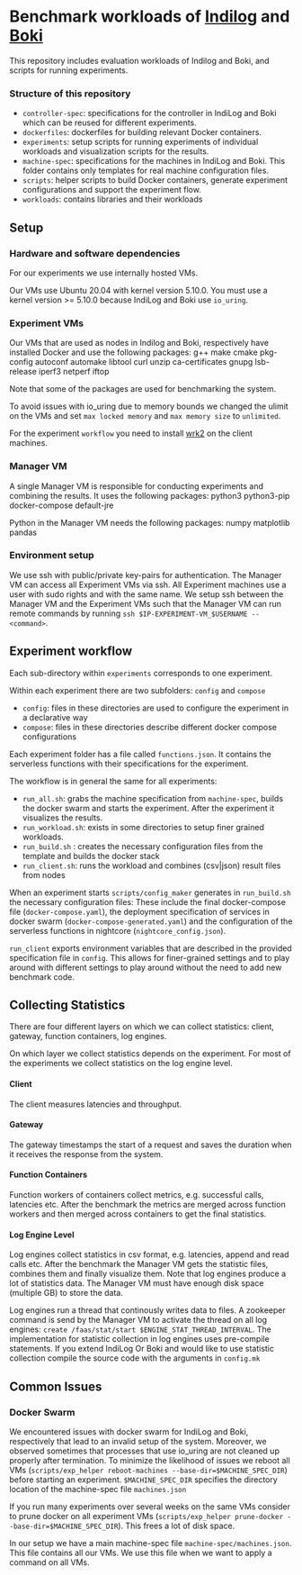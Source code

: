 Benchmark workloads of [Indilog](https://github.com/MaxWies/IndiLog) and [Boki](https://github.com/ut-osa/boki)
==================================

This repository includes evaluation workloads of Indilog and Boki,
and scripts for running experiments.

### Structure of this repository ###

* `controller-spec`: specifications for the controller in IndiLog and Boki which can be reused for different experiments.
* `dockerfiles`: dockerfiles for building relevant Docker containers.
* `experiments`: setup scripts for running experiments of individual workloads and visualization scripts for the results.
* `machine-spec`: specifications for the machines in IndiLog and Boki. This folder contains only templates for real machine configuration files.
* `scripts`: helper scripts to build Docker containers, generate experiment configurations and support the experiment flow.
* `workloads`: contains libraries and their workloads

## Setup ##

### Hardware and software dependencies ###

For our experiments we use internally hosted VMs.

Our VMs use Ubuntu 20.04 with kernel version 5.10.0. You must use a kernel version >= 5.10.0 because IndiLog and Boki use `io_uring`.

### Experiment VMs ###

Our VMs that are used as nodes in Indilog and Boki, respectively have installed Docker and use the following packages: g++ make cmake pkg-config autoconf automake libtool curl unzip ca-certificates gnupg lsb-release iperf3 netperf iftop

Note that some of the packages are used for benchmarking the system.

To avoid issues with io_uring due to memory bounds we changed the ulimit on the VMs and set `max locked memory` and `max memory size` to `unlimited`.

For the experiment `workflow` you need to install [wrk2](https://github.com/giltene/wrk2) on the client machines.

### Manager VM ###

A single Manager VM is responsible for conducting experiments and combining the results. It uses the following packages: python3 python3-pip docker-compose default-jre

Python in the Manager VM needs the following packages: numpy matplotlib pandas

### Environment setup ###

We use ssh with public/private key-pairs for authentication. The Manager VM can access all Experiment VMs via ssh. All Experiment machines use a user with sudo rights and with the same name. We setup ssh between the Manager VM and the Experiment VMs such that the Manager VM can run remote commands by running `ssh $IP-EXPERIMENT-VM_$USERNAME -- <command>`.

## Experiment workflow ##

Each sub-directory within `experiments` corresponds to one experiment.

Within each experiment there are two subfolders: `config` and `compose`
* `config`: files in these directories are used to configure the experiment in a declarative way
* `compose`: files in these directories describe different docker compose configurations

Each experiment folder has a file called `functions.json`. It contains the serverless functions with their specifications for the experiment.

The workflow is in general the same for all experiments: 

* `run_all.sh`: grabs the machine specification from `machine-spec`, builds the docker swarm and starts the experiment. After the experiment it visualizes the results.
* `run_workload.sh`: exists in some directories to setup finer grained workloads.
* `run_build.sh` : creates the necessary configuration files from the template and builds the docker stack
* `run_client.sh`: runs the workload and combines (csv|json) result files from nodes

When an experiment starts `scripts/config_maker` generates in `run_build.sh` the necessary configuration files: These include the final docker-compose file (`docker-compose.yaml`), the deployment specification of services in docker swarm (`docker-compose-generated.yaml`) and the configuration of the serverless functions in nightcore (`nightcore_config.json`).

`run_client` exports environment variables that are described in the provided specification file in `config`. This allows for finer-grained settings and to play around with different settings to play around without the need to add new benchmark code.

## Collecting Statistics ##

There are four different layers on which we can collect statistics: client, gateway, function containers, log engines.

On which layer we collect statistics depends on the experiment. For most of the experiments we collect statistics on the log engine level.

#### Client #### 
The client measures latencies and throughput.

#### Gateway ####
The gateway timestamps the start of a request and saves the duration when it receives the response from the system.

#### Function Containers ####
Function workers of containers collect metrics, e.g. successful calls, latencies etc. After the benchmark the metrics are merged across function workers and then merged across containers to get the final statistics.

#### Log Engine Level ####
Log engines collect statistics in csv format, e.g. latencies, append and read calls etc. After the benchmark the Manager VM gets the statistic files, combines them and finally visualize them. Note that log engines produce a lot of statistics data. The Manager VM must have enough disk space (multiple GB) to store the data. 

Log engines run a thread that continously writes data to files. A zookeeper command is send by the Manager VM to activate the thread on all log engines: `create /faas/stat/start $ENGINE_STAT_THREAD_INTERVAL`. The implementation for statistic collection in log engines uses pre-compile statements. If you extend IndiLog Or Boki and would like to use statistic collection compile the source code with the arguments in `config.mk`  

## Common Issues ##

### Docker Swarm ###

We encountered issues with docker swarm for IndiLog and Boki, respectively that lead to an invalid setup of the system. Moreover, we observed sometimes that processes that use io_uring are not cleaned up properly after termination. To minimize the likelihood of issues we reboot all VMs (`scripts/exp_helper reboot-machines --base-dir=$MACHINE_SPEC_DIR`) before starting an experiment. `$MACHINE_SPEC_DIR` specifies the directory location of the machine-spec file `machines.json`

If you run many experiments over several weeks on the same VMs consider to prune docker on all experiment VMs (`scripts/exp_helper prune-docker --base-dir=$MACHINE_SPEC_DIR`). This frees a lot of disk space.

In our setup we have a main machine-spec file `machine-spec/machines.json`. This file contains all our VMs. We use this file when we want to apply a command on all VMs.
